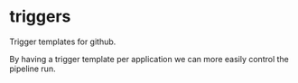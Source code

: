 # triggers

Trigger templates for github.

By having a trigger template per application we can more easily control the pipeline run.
